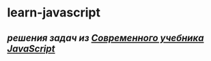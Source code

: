 # learn-javascript

## *решения задач из [Современного учебника JavaScript](https://learn.javascript.ru)*
